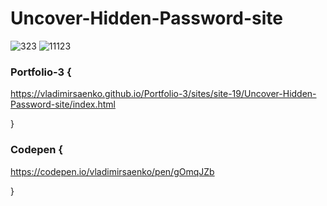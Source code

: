 # Uncover-Hidden-Password-site

![323](https://user-images.githubusercontent.com/56477695/117024551-c5806d00-ad02-11eb-96f2-19e9d943dcf8.jpg)
![11123](https://user-images.githubusercontent.com/56477695/117024749-f3fe4800-ad02-11eb-85b3-02ca0a0256ad.jpg)

### Portfolio-3 {

https://vladimirsaenko.github.io/Portfolio-3/sites/site-19/Uncover-Hidden-Password-site/index.html

}

### Codepen {

https://codepen.io/vladimirsaenko/pen/gOmqJZb

}

